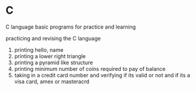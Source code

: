 # C
C language basic programs for practice and learning

practicing and revising the C language 
1. printing hello, name
2. printing a lower right triangle
3. printing a pyramid like structure 
4. printing minimum number of coins required to pay of balance
5. taking in a credit card number and verifying if its valid or not and if its a visa card, amex or masteracrd
